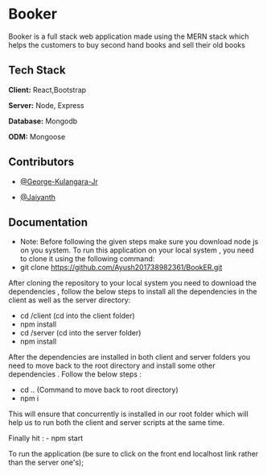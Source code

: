 # Booker

Booker is a full stack web application made using the MERN stack which helps the customers to buy second hand books and sell their old books
## Tech Stack

**Client:** React,Bootstrap

**Server:** Node, Express

**Database:** Mongodb

**ODM:** Mongoose


## Contributors

- [@George-Kulangara-Jr](https://github.com/George-Kulangara-Jr)

- [@Jaiyanth](https://github.com/Jaiyanth0)


## Documentation

- Note: Before following the given steps make sure you download node js on you system.
To run this application on your local system , you need to clone it using the following command:
- git clone https://github.com/Ayush201738982361/BookER.git

After cloning the repository to your local system you need to download the dependencies , follow the below steps to install all the dependencies in the client as well as the server directory:

- cd /client (cd into the client folder)
- npm install
- cd /server (cd into the server folder)
- npm install

After the dependencies are installed in both client and server folders you need to move back to the root directory and install some other dependencies . Follow the below steps :

- cd .. (Command to move back to root directory)
- npm i

This will ensure that concurrently is installed in our root folder which will help us to run both the client and server scripts at the same time.

Finally hit : - npm start 

To run the application (be sure to click on the front end localhost link rather than the server one's);
